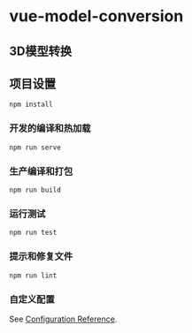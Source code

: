 # vue-model-conversion

##	3D模型转换

## 项目设置
```
npm install
```

### 开发的编译和热加载
```
npm run serve
```

### 生产编译和打包
```
npm run build
```

### 运行测试
```
npm run test
```

### 提示和修复文件
```
npm run lint
```

### 自定义配置
See [Configuration Reference](https://cli.vuejs.org/config/).
